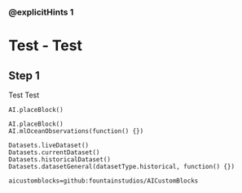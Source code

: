 ### @explicitHints 1

# Test - Test

## Step 1
Test Test 

```template
AI.placeBlock()
```

```ghost
AI.placeBlock()
AI.mlOceanObservations(function() {})

Datasets.liveDataset()
Datasets.currentDataset()
Datasets.historicalDataset()
Datasets.datasetGeneral(datasetType.historical, function() {})
```

```package
aicustomblocks=github:fountainstudios/AICustomBlocks
```
